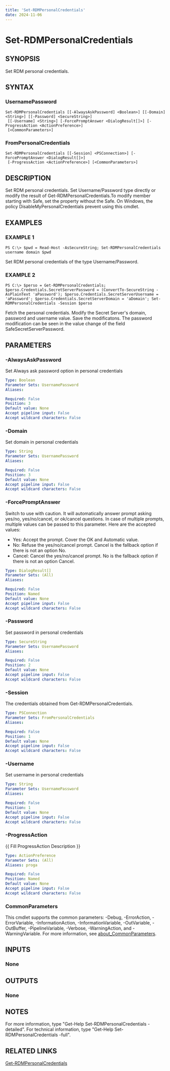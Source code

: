 ```yaml
---
title: 'Set-RDMPersonalCredentials'
date: 2024-11-06
---
```



# Set-RDMPersonalCredentials

## SYNOPSIS
Set RDM personal credentials.

## SYNTAX

### UsernamePassword
```
Set-RDMPersonalCredentials [[-AlwaysAskPassword] <Boolean>] [[-Domain] <String>] [[-Password] <SecureString>]
 [[-Username] <String>] [-ForcePromptAnswer <DialogResult[]>] [-ProgressAction <ActionPreference>]
 [<CommonParameters>]
```

### FromPersonalCredentials
```
Set-RDMPersonalCredentials [[-Session] <PSConnection>] [-ForcePromptAnswer <DialogResult[]>]
 [-ProgressAction <ActionPreference>] [<CommonParameters>]
```

## DESCRIPTION
Set RDM personal credentials.
Set Username/Password type directly or modify the result of Get-RDMPersonalCredentials.To modify member starting with Safe, set the property without the Safe.
On Windows, the policy DisableMyPersonalCredentials prevent using this cmdlet.

## EXAMPLES

### EXAMPLE 1
```
PS C:\> $pwd = Read-Host -AsSecureString; Set-RDMPersonalCredentials username domain $pwd
```

Set RDM personal credentials of the type Username/Password.

### EXAMPLE 2
```
PS C:\> $perso = Get-RDMPersonalCredentials; $perso.Credentials.SecretServerPassword = (ConvertTo-SecureString -AsPlainText 'aPassword'); $perso.Credentials.SecretServerUsername = 'aPassword'; $perso.Credentials.SecretServerDomain = 'aDomain'; Set-RDMPersonalCredentials -Session $perso
```

Fetch the personal credentials.
Modify the Secret Server's domain, password and username value.
Save the modificatons.
The password modification can be seen in the value change of the field SafeSecretServerPassword.

## PARAMETERS

### -AlwaysAskPassword
Set Always ask password option in personal credentials

```yaml
Type: Boolean
Parameter Sets: UsernamePassword
Aliases:

Required: False
Position: 3
Default value: None
Accept pipeline input: False
Accept wildcard characters: False
```

### -Domain
Set domain in personal credentials

```yaml
Type: String
Parameter Sets: UsernamePassword
Aliases:

Required: False
Position: 3
Default value: None
Accept pipeline input: False
Accept wildcard characters: False
```

### -ForcePromptAnswer
Switch to use with caution.
It will automatically answer prompt asking yes/no, yes/no/cancel, or ok/cancel questions.
In case of multiple prompts, multiple values can be passed to this parameter.
Here are the accepted values:
- Yes: Accept the prompt.
Cover the OK and Automatic value.
- No: Refuse the yes/no/cancel prompt.
Cancel is the fallback option if there is not an option No.
- Cancel: Cancel the yes/no/cancel prompt.
No is the fallback option if there is not an option Cancel.

```yaml
Type: DialogResult[]
Parameter Sets: (All)
Aliases:

Required: False
Position: Named
Default value: None
Accept pipeline input: False
Accept wildcard characters: False
```

### -Password
Set password in personal credentials

```yaml
Type: SecureString
Parameter Sets: UsernamePassword
Aliases:

Required: False
Position: 2
Default value: None
Accept pipeline input: False
Accept wildcard characters: False
```

### -Session
The credentials obtained from Get-RDMPersonalCredentials.

```yaml
Type: PSConnection
Parameter Sets: FromPersonalCredentials
Aliases:

Required: False
Position: 1
Default value: None
Accept pipeline input: False
Accept wildcard characters: False
```

### -Username
Set username in personal credentials

```yaml
Type: String
Parameter Sets: UsernamePassword
Aliases:

Required: False
Position: 1
Default value: None
Accept pipeline input: False
Accept wildcard characters: False
```

### -ProgressAction
{{ Fill ProgressAction Description }}

```yaml
Type: ActionPreference
Parameter Sets: (All)
Aliases: proga

Required: False
Position: Named
Default value: None
Accept pipeline input: False
Accept wildcard characters: False
```

### CommonParameters
This cmdlet supports the common parameters: -Debug, -ErrorAction, -ErrorVariable, -InformationAction, -InformationVariable, -OutVariable, -OutBuffer, -PipelineVariable, -Verbose, -WarningAction, and -WarningVariable. For more information, see [about_CommonParameters](http://go.microsoft.com/fwlink/?LinkID=113216).

## INPUTS

### None
## OUTPUTS

### None
## NOTES
For more information, type "Get-Help Set-RDMPersonalCredentials -detailed".
For technical information, type "Get-Help Set-RDMPersonalCredentials -full".

## RELATED LINKS

[Get-RDMPersonalCredentials](http://127.0.0.1:1111/docs/Get-RDMPersonalCredentials/)

